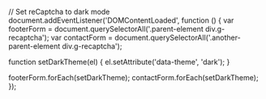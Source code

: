 // Set reCaptcha to dark mode
document.addEventListener('DOMContentLoaded', function () {
  var footerForm = document.querySelectorAll('.parent-element div.g-recaptcha');
  var contactForm = document.querySelectorAll('.another-parent-element div.g-recaptcha');

  function setDarkTheme(el) {
    el.setAttribute('data-theme', 'dark');
  }

  footerForm.forEach(setDarkTheme);
  contactForm.forEach(setDarkTheme);
});